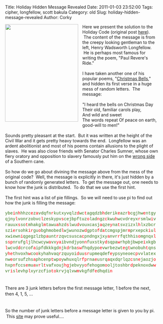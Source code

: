 Title: Holiday Hidden Message Revealed
Date: 2011-01-03 23:52:00
Tags: cipher, longfellow, scott bakula
Category: old
Slug: holiday-hidden-message-revealed
Author: Corky

<div class="separator" style="clear: both; text-align: center;"><a href="http://4.bp.blogspot.com/_fa6AZDCsHnY/TSDGkyEUkPI/AAAAAAAAAIc/4rTQYB9jyNE/s1600/longfellow.jpg" imageanchor="1" style="clear: left; float: left; margin-bottom: 1em; margin-right: 1em;"><img border="0" height="320" src="http://4.bp.blogspot.com/_fa6AZDCsHnY/TSDGkyEUkPI/AAAAAAAAAIc/4rTQYB9jyNE/s320/longfellow.jpg" width="240" /></a></div>Here we present the solution to the Holiday Code (original post <a href="http://thevirtuosi.blogspot.com/2010/12/holiday-hidden-message.html">here</a>). &nbsp;The content of the message is from the creepy looking gentleman to the left, Henry Wadsworth Longfellow. &nbsp;He is perhaps most famous for writing the poem, "Paul Revere's Ride." <br /><br />I have taken another one of his popular poems, "<a href="http://www.potw.org/archive/potw118.html">Christmas Bells</a>," and hidden its first verse in a huge mess of random letters. &nbsp;The message:<br /><br /><span class="Apple-style-span" style="-webkit-border-horizontal-spacing: 2px; -webkit-border-vertical-spacing: 2px;">"I heard&nbsp;the bells on Christmas Day<br />Their old, familiar carols play,<br />And wild and sweet<br />The words repeat&nbsp;</span><span class="Apple-style-span" style="-webkit-border-horizontal-spacing: 2px; -webkit-border-vertical-spacing: 2px;">Of peace on earth, good-will to men!"</span>&nbsp;&nbsp; <br /><br />Sounds pretty pleasant at the start. &nbsp;But it was written at the height of the Civil War and it gets pretty heavy towards the end. &nbsp;Longfellow was an ardent abolitionist and most of his poems contain allusions to the plight of slaves. &nbsp;He was also close friends with Senator Charles Sumner, whose own fiery oratory and opposition to slavery famously put him on the <a href="http://en.wikipedia.org/wiki/Charles_Sumner#Antebellum_career_and_attack_by_Preston_Brooks">wrong side</a> of a Southern cane. <br /><br /><a name='more'></a>So how do we go about divining the message above from the mess of the original code? &nbsp;Well, the message is explicitly in there, it's just hidden by a bunch of randomly generated letters. &nbsp;To get the message out, one needs to know how the junk is distributed. &nbsp;To do that we use the first hint.<br /><br />The first hint was a list of pie fillings. &nbsp;So we will need to use pi to find out how the junk is filling the message:<br /><br /><span class="Apple-style-span" style="font-size: 14px; line-height: 19px;"><span class="Apple-style-span" style="font-family: 'Courier New', Courier, monospace;"><span class="Apple-style-span" style="color: #38761d;">ybe</span><span class="Apple-style-span" style="color: red;">i</span><span class="Apple-style-span" style="color: #38761d;">n</span><span class="Apple-style-span" style="color: red;">h</span><span class="Apple-style-span" style="color: #38761d;">hhzc</span><span class="Apple-style-span" style="color: red;">e</span><span class="Apple-style-span" style="color: #38761d;">z</span><span class="Apple-style-span" style="color: red;">a</span><span class="Apple-style-span" style="color: #38761d;">vdqfn</span><span class="Apple-style-span" style="color: red;">r</span><span class="Apple-style-span" style="color: #38761d;">kutxyvqlz</span><span class="Apple-style-span" style="color: red;">d</span><span class="Apple-style-span" style="color: #38761d;">wc</span><span class="Apple-style-span" style="color: red;">t</span><span class="Apple-style-span" style="color: #38761d;">agqdzb</span><span class="Apple-style-span" style="color: red;">h</span><span class="Apple-style-span" style="color: #38761d;">derik</span><span class="Apple-style-span" style="color: red;">e</span><span class="Apple-style-span" style="color: #38761d;">azr</span><span class="Apple-style-span" style="color: red;">b</span><span class="Apple-style-span" style="color: #38761d;">cgjhw</span><span class="Apple-style-span" style="color: red;">e</span><span class="Apple-style-span" style="color: #38761d;">ntgyqjny</span><span class="Apple-style-span" style="color: red;">l</span><span class="Apple-style-span" style="color: #38761d;">vonrzobvc</span><span class="Apple-style-span" style="color: red;">l</span><span class="Apple-style-span" style="color: #38761d;">zeskypv</span><span class="Apple-style-span" style="color: red;">s</span><span class="Apple-style-span" style="color: #38761d;">cejbpftuz</span><span class="Apple-style-span" style="color: red;">o</span><span class="Apple-style-span" style="color: #38761d;">lad</span><span class="Apple-style-span" style="color: red;">n</span><span class="Apple-style-span" style="color: #38761d;">gz</span><span class="Apple-style-span" style="color: red;">c</span><span class="Apple-style-span" style="color: #38761d;">kwu</span><span class="Apple-style-span" style="color: red;">h</span><span class="Apple-style-span" style="color: #38761d;">wcvdreyx</span><span class="Apple-style-span" style="color: red;">r</span><span class="Apple-style-span" style="color: #38761d;">smlw</span><span class="Apple-style-span" style="color: red;">i</span><span class="Apple-style-span" style="color: #38761d;">vrauux</span><span class="Apple-style-span" style="color: red;">s</span><span class="Apple-style-span" style="color: #38761d;">so</span><span class="Apple-style-span" style="color: red;">t</span><span class="Apple-style-span" style="color: #38761d;">mhakgl</span><span class="Apple-style-span" style="color: red;">m</span><span class="Apple-style-span" style="color: #38761d;">tawu</span><span class="Apple-style-span" style="color: red;">a</span><span class="Apple-style-span" style="color: #38761d;">hzd</span><span class="Apple-style-span" style="color: red;">s</span><span class="Apple-style-span" style="color: #38761d;">lwu</span><span class="Apple-style-span" style="color: red;">d</span><span class="Apple-style-span" style="color: #38761d;">vouxcasj</span><span class="Apple-style-span" style="color: red;">a</span><span class="Apple-style-span" style="color: #38761d;">qze</span><span class="Apple-style-span" style="color: red;">y</span><span class="Apple-style-span" style="color: #38761d;">na</span><span class="Apple-style-span" style="color: red;">t</span><span class="Apple-style-span" style="color: #38761d;">svzizxl</span><span class="Apple-style-span" style="color: red;">h</span><span class="Apple-style-span" style="color: #38761d;">lxzbcrszi</span><span class="Apple-style-span" style="color: red;">e</span><span class="Apple-style-span" style="color: #38761d;">rsohk</span><span class="Apple-style-span" style="color: red;">ir</span><span class="Apple-style-span" style="color: #38761d;">gu</span><span class="Apple-style-span" style="color: red;">o</span><span class="Apple-style-span" style="color: #38761d;">bghmobed</span><span class="Apple-style-span" style="color: red;">l</span><span class="Apple-style-span" style="color: #38761d;">wjwunozw</span><span class="Apple-style-span" style="color: red;">d</span><span class="Apple-style-span" style="color: #38761d;">gpto</span><span class="Apple-style-span" style="color: red;">f</span><span class="Apple-style-span" style="color: #38761d;">d</span><span class="Apple-style-span" style="color: red;">a</span><span class="Apple-style-span" style="color: #38761d;">tcmgspjmr</span><span class="Apple-style-span" style="color: red;">m</span><span class="Apple-style-span" style="color: #38761d;">prxepck</span><span class="Apple-style-span" style="color: red;">i</span><span class="Apple-style-span" style="color: #38761d;">u</span><span class="Apple-style-span" style="color: red;">l</span><span class="Apple-style-span" style="color: #38761d;">xwiewn</span><span class="Apple-style-span" style="color: red;">i</span><span class="Apple-style-span" style="color: #38761d;">qgegzlzbp</span><span class="Apple-style-span" style="color: red;">a</span><span class="Apple-style-span" style="color: #38761d;">unt</span><span class="Apple-style-span" style="color: red;">r</span><span class="Apple-style-span" style="color: #38761d;">zqvcsusca</span><span class="Apple-style-span" style="color: red;">c</span><span class="Apple-style-span" style="color: #38761d;">pndngxjxy</span><span class="Apple-style-span" style="color: red;">a</span><span class="Apple-style-span" style="color: #38761d;">nvr</span><span class="Apple-style-span" style="color: red;">r</span><span class="Apple-style-span" style="color: #38761d;">fqthhis</span><span class="Apple-style-span" style="color: red;">o</span><span class="Apple-style-span" style="color: #38761d;">mgnqx</span><span class="Apple-style-span" style="color: red;">l</span><span class="Apple-style-span" style="color: #38761d;">s</span><span class="Apple-style-span" style="color: red;">sp</span><span class="Apple-style-span" style="color: #38761d;">nrufg</span><span class="Apple-style-span" style="color: red;">l</span><span class="Apple-style-span" style="color: #38761d;">jlhcwcyw</span><span class="Apple-style-span" style="color: red;">a</span><span class="Apple-style-span" style="color: #38761d;">vx</span><span class="Apple-style-span" style="color: red;">ya</span><span class="Apple-style-span" style="color: #38761d;">ibvndjyon</span><span class="Apple-style-span" style="color: red;">n</span><span class="Apple-style-span" style="color: #38761d;">fuxstky</span><span class="Apple-style-span" style="color: red;">d</span><span class="Apple-style-span" style="color: #38761d;">sqpa</span><span class="Apple-style-span" style="color: red;">w</span><span class="Apple-style-span" style="color: #38761d;">rhpbjbwp</span><span class="Apple-style-span" style="color: #38761d;">e</span><span class="Apple-style-span" style="color: red;">i</span><span class="Apple-style-span" style="color: #38761d;">xkgb</span><span class="Apple-style-span" style="color: red;">l</span><span class="Apple-style-span" style="color: #38761d;">wcvd</span><span class="Apple-style-span" style="color: red;">d</span><span class="Apple-style-span" style="color: #38761d;">crcof</span><span class="Apple-style-span" style="color: red;">a</span><span class="Apple-style-span" style="color: #38761d;">ipfdkkkgd</span><span class="Apple-style-span" style="color: red;">n</span><span class="Apple-style-span" style="color: #38761d;">jk</span><span class="Apple-style-span" style="color: red;">d</span><span class="Apple-style-span" style="color: #38761d;">rba</span><span class="Apple-style-span" style="color: red;">sw</span><span class="Apple-style-span" style="color: #38761d;">fhqdypo</span><span class="Apple-style-span" style="color: red;">e</span><span class="Apple-style-span" style="color: #38761d;">vwrbezwt</span><span class="Apple-style-span" style="color: red;">e</span><span class="Apple-style-span" style="color: #38761d;">g</span><span class="Apple-style-span" style="color: red;">t</span><span class="Apple-style-span" style="color: #38761d;">wno</span><span class="Apple-style-span" style="color: #38761d;">buh</span><span class="Apple-style-span" style="color: red;">t</span><span class="Apple-style-span" style="color: #38761d;">qnsy</span><span class="Apple-style-span" style="color: red;">he</span><span class="Apple-style-span" style="color: #38761d;">thvoxh</span><span class="Apple-style-span" style="color: red;">w</span><span class="Apple-style-span" style="color: #38761d;">co</span><span class="Apple-style-span" style="color: red;">o</span><span class="Apple-style-span" style="color: #38761d;">kyhahvaq</span><span class="Apple-style-span" style="color: red;">r</span><span class="Apple-style-span" style="color: #38761d;">zquyoi</span><span class="Apple-style-span" style="color: red;">d</span><span class="Apple-style-span" style="color: #38761d;">uu</span><span class="Apple-style-span" style="color: red;">sr</span><span class="Apple-style-span" style="color: #38761d;">upmeqdef</span><span class="Apple-style-span" style="color: red;">e</span><span class="Apple-style-span" style="color: #38761d;">ypsyneoec</span><span class="Apple-style-span" style="color: red;">p</span><span class="Apple-style-span" style="color: #38761d;">vvlatexnw</span><span class="Apple-style-span" style="color: red;">e</span><span class="Apple-style-span" style="color: #38761d;">orsufzhs</span><span class="Apple-style-span" style="color: red;">a</span><span class="Apple-style-span" style="color: #38761d;">phcenp</span><span class="Apple-style-span" style="color: red;">t</span><span class="Apple-style-span" style="color: #38761d;">wp</span><span class="Apple-style-span" style="color: red;">o</span><span class="Apple-style-span" style="color: #38761d;">ywhuxqlr</span><span class="Apple-style-span" style="color: red;">fp</span><span class="Apple-style-span" style="color: #38761d;">rna</span><span class="Apple-style-span" style="color: red;">e</span><span class="Apple-style-span" style="color: #38761d;">us</span><span class="Apple-style-span" style="color: #38761d;">r</span><span class="Apple-style-span" style="color: #38761d;">q</span><span class="Apple-style-span" style="color: red;">a</span><span class="Apple-style-span" style="color: #38761d;">qxdqrlqz</span><span class="Apple-style-span" style="color: red;">c</span><span class="Apple-style-span" style="color: #38761d;">sn</span><span class="Apple-style-span" style="color: red;">e</span><span class="Apple-style-span" style="color: #38761d;">jaozj</span><span class="Apple-style-span" style="color: red;">o</span><span class="Apple-style-span" style="color: #38761d;">hxp</span><span class="Apple-style-span" style="color: red;">n</span><span class="Apple-style-span" style="color: #38761d;">fccs</span><span class="Apple-style-span" style="color: red;">e</span><span class="Apple-style-span" style="color: #38761d;">mu</span><span class="Apple-style-span" style="color: red;">a</span><span class="Apple-style-span" style="color: #38761d;">v</span><span class="Apple-style-span" style="color: red;">r</span><span class="Apple-style-span" style="color: #38761d;">l</span><span class="Apple-style-span" style="color: red;">t</span><span class="Apple-style-span" style="color: #38761d;">vafxouj</span><span class="Apple-style-span" style="color: red;">hg</span><span class="Apple-style-span" style="color: #38761d;">jebvyy</span><span class="Apple-style-span" style="color: red;">o</span><span class="Apple-style-span" style="color: #38761d;">fehogom</span><span class="Apple-style-span" style="color: red;">o</span><span class="Apple-style-span" style="color: #38761d;">oljtoshbr</span><span class="Apple-style-span" style="color: red;">d</span><span class="Apple-style-span" style="color: #38761d;">peknoxdw</span><span class="Apple-style-span" style="color: red;">w</span><span class="Apple-style-span" style="color: #38761d;">vr</span><span class="Apple-style-span" style="color: red;">i</span><span class="Apple-style-span" style="color: #38761d;">s</span><span class="Apple-style-span" style="color: red;">l</span><span class="Apple-style-span" style="color: #38761d;">evhp</span><span class="Apple-style-span" style="color: red;">l</span><span class="Apple-style-span" style="color: #38761d;">xyrzcfio</span><span class="Apple-style-span" style="color: red;">to</span><span class="Apple-style-span" style="color: #38761d;">krvjqlvw</span><span class="Apple-style-span" style="color: red;">m</span><span class="Apple-style-span" style="color: #38761d;">vkgfdf</span><span class="Apple-style-span" style="color: red;">e</span><span class="Apple-style-span" style="color: #38761d;">dhqdi</span><span class="Apple-style-span" style="color: red;">n</span></span></span><br /><span class="Apple-style-span" style="font-size: 14px; line-height: 19px;"><span class="Apple-style-span" style="font-family: 'Courier New', Courier, monospace;"><span class="Apple-style-span" style="color: red;"><br /></span></span></span><br /><span class="Apple-style-span" style="font-size: 14px; line-height: 19px;"><span class="Apple-style-span" style="font-family: inherit;">There are 3 junk letters before the first message letter, 1 before the next, then 4, 1, 5, ...</span></span><br /><span class="Apple-style-span" style="font-size: 14px; line-height: 19px;"><span class="Apple-style-span" style="font-family: 'Courier New', Courier, monospace;"><span class="Apple-style-span" style="color: #38761d;"><br /></span></span></span><br /><span class="Apple-style-span" style="font-size: 14px; line-height: 19px;">So the number of junk letters before a message letter is given to you by pi. &nbsp;This <a href="http://www.eveandersson.com/pi/digits/1000000">site</a> may prove useful....</span>
